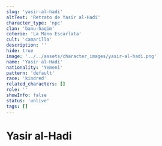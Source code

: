 ```yaml
---
slug: 'yasir-al-hadi'
altText: 'Retrato de Yasir al-Hadi'
character_type: 'npc'
clan: 'banu-haqim'
coterie: 'La Mano Escarlata'
cult: 'camarilla'
description: ''
hide: true
image: '../../assets/character_images/yasir-al-hadi.png'
name: 'Yasir al-Hadi'
nationality: 'Yemeni'
pattern: 'default'
race: 'kindred'
related_characters: []
role: ''
showInfo: false
status: 'unlive'
tags: []
---
```


# Yasir al-Hadi

